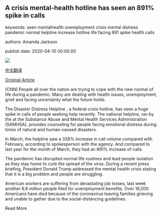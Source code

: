 ## A crisis mental-health hotline has seen an 891% spike in calls

keywords: seen mentalhealth unemployment crisis mental distress pandemic normal helpline increase hotline life facing 891 spike health calls

authors: Amanda Jackson

publish date: 2020-04-10 00:00:00

![](https://cdn.cnn.com/cnnnext/dam/assets/200409193208-01-phone-stock-super-tease.jpg)

[中文翻译](A%20crisis%20mental-health%20hotline%20has%20seen%20an%20891%25%20spike%20in%20calls_zh.md)

[Original Article](https://edition.cnn.com/2020/04/10/us/disaster-hotline-call-increase-wellness-trnd/index.html)

(CNN) People all over the nation are trying to cope with the new normal of life during a pandemic. Many are dealing with health issues, unemployment, grief and facing uncertainty what the future holds.

The Disaster Distress Helpline , a federal crisis hotline, has seen a huge spike in calls of people seeking help recently. The national helpline, ran by the at the Substance Abuse and Mental Health Services Administration (SAMHSA), provides counseling for people facing emotional distress during times of natural and human-caused disasters.

In March, the helpline saw a 338% increase in call volume compared with February, according to spokesperson with the agency. And compared to last year for the month of March, they had an 891% increase of calls.

The pandemic has disrupted normal life routines and lead people isolation as they stay home to curb the spread of the virus. During a recent press briefing, President Donald Trump addressed the mental health crisis stating that it is a big problem and people are struggling.

American workers are suffering from devastating job losses, last week another 6.6 million people filed for unemployment benefits. Over 16,000 Americans have died because of the coronavirus leaving families grieving and unable to gather due to the social-distancing guidelines.

Read More